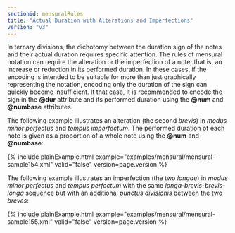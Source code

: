 ```yaml
---
sectionid: mensuralRules
title: "Actual Duration with Alterations and Imperfections"
version: "v3"
---
```




In ternary divisions, the dichotomy between the duration sign of the notes and their
actual
duration requires specific attention. The rules of mensural notation can require the
alteration or the imperfection of a note; that is, an increase or reduction in its
performed
duration. In these cases, if the encoding is intended to be suitable for more than
just
graphically representing the notation, encoding only the duration of the sign can
quickly
become insufficient. It that case, it is recommended to encode the sign in the
**@dur** attribute and its performed duration using the **@num** and
**@numbase** attributes.


The following example illustrates an alteration (the second *brevis*) in
*modus minor perfectus* and *tempus imperfectum*. The performed
duration of each note is given as a proportion of a whole note using the **@num** and
**@numbase**:


{% include plainExample.html example="examples/mensural/mensural-sample154.xml" valid="false" version=page.version %}


The following example illustrates an imperfection (the two *longae*) in
*modus minor perfectus* and *tempus perfectum* with the same
*longa*-*brevis*-*brevis*-*longa* sequence but
with an additional *punctus divisionis* between the two *breves*:


{% include plainExample.html example="examples/mensural/mensural-sample155.xml" valid="false" version=page.version %}


